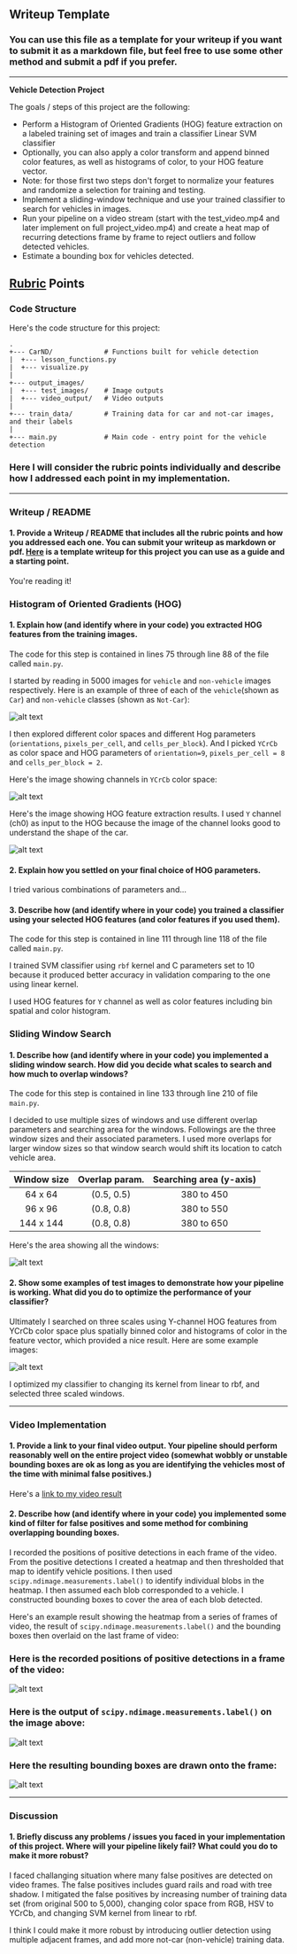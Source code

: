## Writeup Template
### You can use this file as a template for your writeup if you want to submit it as a markdown file, but feel free to use some other method and submit a pdf if you prefer.

---

**Vehicle Detection Project**

The goals / steps of this project are the following:

* Perform a Histogram of Oriented Gradients (HOG) feature extraction on a labeled training set of images and train a classifier Linear SVM classifier
* Optionally, you can also apply a color transform and append binned color features, as well as histograms of color, to your HOG feature vector. 
* Note: for those first two steps don't forget to normalize your features and randomize a selection for training and testing.
* Implement a sliding-window technique and use your trained classifier to search for vehicles in images.
* Run your pipeline on a video stream (start with the test_video.mp4 and later implement on full project_video.mp4) and create a heat map of recurring detections frame by frame to reject outliers and follow detected vehicles.
* Estimate a bounding box for vehicles detected.

[//]: # (Image References)
[image1]: ./output_images/test_images/car-notcar-image.jpg
[image2]: ./output_images/test_images/sample_car_feature_image.jpg
[image3]: ./output_images/test_images/sample_car_hog_image.jpg
[image4]: ./output_images/test_images/windows.jpg

[image5]: ./report_images/car-detection-1.png
[image6]: ./report_images/car-detection-2.png
[image7]: ./report_images/car-detection-3.png

[video1]: ./project_video.mp4
[video2]: ./output_images/video_output/car_detection.mp4

## [Rubric](https://review.udacity.com/#!/rubrics/513/view) Points
### Code Structure

Here's the code structure for this project:

```
.
+--- CarND/             # Functions built for vehicle detection
|  +--- lesson_functions.py
|  +--- visualize.py
|
+--- output_images/
|  +--- test_images/    # Image outputs
|  +--- video_output/   # Video outputs
|
+--- train_data/        # Training data for car and not-car images, and their labels
|
+--- main.py            # Main code - entry point for the vehicle detection
```


### Here I will consider the rubric points individually and describe how I addressed each point in my implementation.  

---
### Writeup / README


#### 1. Provide a Writeup / README that includes all the rubric points and how you addressed each one.  You can submit your writeup as markdown or pdf.  [Here](https://github.com/udacity/CarND-Vehicle-Detection/blob/master/writeup_template.md) is a template writeup for this project you can use as a guide and a starting point.  

You're reading it!


### Histogram of Oriented Gradients (HOG)

#### 1. Explain how (and identify where in your code) you extracted HOG features from the training images.

The code for this step is contained in lines 75 through line 88 of the file called `main.py`.

I started by reading in 5000 images for `vehicle` and `non-vehicle` images respectively.  Here is an example of three of each of the `vehicle`(shown as `Car`) and `non-vehicle` classes (shown as `Not-Car`):

![alt text][image1]

I then explored different color spaces and different Hog parameters (`orientations`, `pixels_per_cell`, and `cells_per_block`).  And I picked `YCrCb` as color space and HOG parameters of `orientation=9`, `pixels_per_cell = 8` and `cells_per_block = 2`.

Here's the image showing channels in `YCrCb` color space:

![alt text][image2]


Here's the image showing HOG feature extraction results. I used `Y` channel (ch0) as input to the HOG because the image of the channel looks good to understand the shape of the car.

![alt text][image3]


#### 2. Explain how you settled on your final choice of HOG parameters.

I tried various combinations of parameters and...

#### 3. Describe how (and identify where in your code) you trained a classifier using your selected HOG features (and color features if you used them).

The code for this step is contained in line 111 through line 118 of the file called `main.py`.

I trained SVM classifier using `rbf` kernel and C parameters set to 10 because it produced better accuracy in validation comparing to the one using linear kernel.

I used HOG features for `Y` channel as well as color features including bin spatial and color histogram.


### Sliding Window Search

#### 1. Describe how (and identify where in your code) you implemented a sliding window search.  How did you decide what scales to search and how much to overlap windows?

The code for this step is contained in line 133 through line 210 of file `main.py`.

I decided to use multiple sizes of windows and use different overlap parameters and searching area for the windows. Followings are the three window sizes and their associated parameters. I used more overlaps for larger window sizes so that window search would shift its location to catch vehicle area. 

| Window size   | Overlap param. | Searching area (y-axis) |
|:-------------:|:--------------:| :----------------------:|
| 64 x 64       | (0.5, 0.5)     | 380 to 450              | 
| 96 x 96       | (0.8, 0.8)     | 380 to 550              | 
| 144 x 144     | (0.8, 0.8)     | 380 to 650              | 

Here's the area showing all the windows:

![alt text][image4]

#### 2. Show some examples of test images to demonstrate how your pipeline is working.  What did you do to optimize the performance of your classifier?

Ultimately I searched on three scales using Y-channel HOG features from YCrCb color space plus spatially binned color and histograms of color in the feature vector, which provided a nice result.  Here are some example images:

![alt text][image5]

I optimized my classifier to changing its kernel from linear to rbf, and selected three scaled windows.

---

### Video Implementation

#### 1. Provide a link to your final video output.  Your pipeline should perform reasonably well on the entire project video (somewhat wobbly or unstable bounding boxes are ok as long as you are identifying the vehicles most of the time with minimal false positives.)
Here's a [link to my video result](./output_images/video_output/car_detection.mp4)


#### 2. Describe how (and identify where in your code) you implemented some kind of filter for false positives and some method for combining overlapping bounding boxes.

I recorded the positions of positive detections in each frame of the video.  From the positive detections I created a heatmap and then thresholded that map to identify vehicle positions.  I then used `scipy.ndimage.measurements.label()` to identify individual blobs in the heatmap.  I then assumed each blob corresponded to a vehicle.  I constructed bounding boxes to cover the area of each blob detected.  

Here's an example result showing the heatmap from a series of frames of video, the result of `scipy.ndimage.measurements.label()` and the bounding boxes then overlaid on the last frame of video:

### Here is the recorded positions of positive detections in a frame of the video:

![alt text][image5]

### Here is the output of `scipy.ndimage.measurements.label()` on the image above:
![alt text][image6]

### Here the resulting bounding boxes are drawn onto the frame:
![alt text][image7]



---

### Discussion

#### 1. Briefly discuss any problems / issues you faced in your implementation of this project.  Where will your pipeline likely fail?  What could you do to make it more robust?

I faced challanging situation where many false positives are detected on video frames. The false positives includes guard rails and road with tree shadow. I mitigated the false positives by increasing number of training data set (from original 500 to 5,000), changing color space from RGB, HSV to YCrCb, and changing SVM kernel from linear to rbf.

I think I could make it more robust by introducing outlier detection using multiple adjacent frames, and add more not-car (non-vehicle) training data.

